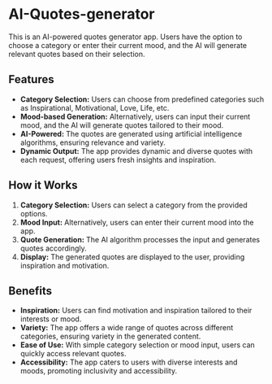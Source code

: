 # AI-Quotes-generator

This is an AI-powered quotes generator app. Users have the option to choose a category or enter their current mood, and the AI will generate relevant quotes based on their selection.

## Features

- **Category Selection:** Users can choose from predefined categories such as Inspirational, Motivational, Love, Life, etc.
- **Mood-based Generation:** Alternatively, users can input their current mood, and the AI will generate quotes tailored to their mood.
- **AI-Powered:** The quotes are generated using artificial intelligence algorithms, ensuring relevance and variety.
- **Dynamic Output:** The app provides dynamic and diverse quotes with each request, offering users fresh insights and inspiration.

## How it Works

1. **Category Selection:** Users can select a category from the provided options.
2. **Mood Input:** Alternatively, users can enter their current mood into the app.
3. **Quote Generation:** The AI algorithm processes the input and generates quotes accordingly.
4. **Display:** The generated quotes are displayed to the user, providing inspiration and motivation.

## Benefits

- **Inspiration:** Users can find motivation and inspiration tailored to their interests or mood.
- **Variety:** The app offers a wide range of quotes across different categories, ensuring variety in the generated content.
- **Ease of Use:** With simple category selection or mood input, users can quickly access relevant quotes.
- **Accessibility:** The app caters to users with diverse interests and moods, promoting inclusivity and accessibility.
